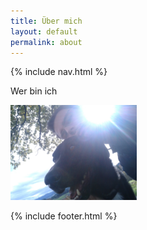 ```yaml
---
title: Über mich
layout: default
permalink: about
---
```

{% include nav.html %}

Wer bin ich


<img src="me.jpg" width="40%" height="40%" class="mx-auto d-block">

{% include footer.html %}